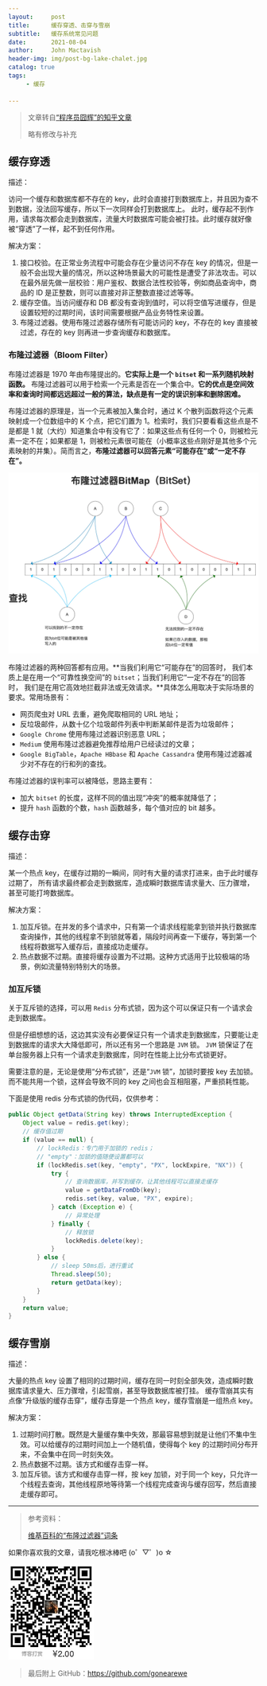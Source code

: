 ```yaml
---
layout:     post
title:      缓存穿透、击穿与雪崩
subtitle:   缓存系统常见问题
date:       2021-08-04
author:     John Mactavish
header-img: img/post-bg-lake-chalet.jpg
catalog: true
tags:
     - 缓存

---
```


> 文章转自[“程序员囧辉”的知乎文章](https://zhuanlan.zhihu.com/p/359118610)
>
> 略有修改与补充

## 缓存穿透

描述：

访问一个缓存和数据库都不存在的 key，此时会直接打到数据库上，并且因为查不到数据，没法回写缓存，所以下一次同样会打到数据库上。
此时，缓存起不到作用，请求每次都会走到数据库，流量大时数据库可能会被打挂。此时缓存就好像被“穿透”了一样，起不到任何作用。

解决方案：

1. 接口校验。在正常业务流程中可能会存在少量访问不存在 key 的情况，但是一般不会出现大量的情况，所以这种场景最大的可能性是遭受了非法攻击。可以在最外层先做一层校验：用户鉴权、数据合法性校验等，例如商品查询中，商品的 ID 是正整数，则可以直接对非正整数直接过滤等等。
2. 缓存空值。当访问缓存和 DB 都没有查询到值时，可以将空值写进缓存，但是设置较短的过期时间，该时间需要根据产品业务特性来设置。
3. 布隆过滤器。使用布隆过滤器存储所有可能访问的 key，不存在的 key 直接被过滤，存在的 key 则再进一步查询缓存和数据库。

### 布隆过滤器（Bloom Filter）

布隆过滤器是 1970 年由布隆提出的。**它实际上是一个 `bitset` 和一系列随机映射函数。**
布隆过滤器可以用于检索一个元素是否在一个集合中。**它的优点是空间效率和查询时间都远远超过一般的算法，缺点是有一定的误识别率和删除困难。**

布隆过滤器的原理是，当一个元素被加入集合时，通过 K 个散列函数将这个元素映射成一个位数组中的 K 个点，把它们置为 1。检索时，我们只要看看这些点是不是都是 1 就（大约）知道集合中有没有它了：如果这些点有任何一个 0，则被检元素一定不在；如果都是 1，则被检元素很可能在（小概率这些点刚好是其他多个元素映射的并集）。简而言之，**布隆过滤器可以回答元素“可能存在”或“一定不存在”。**

![contribution](https://raw.githubusercontent.com/gonearewe/gonearewe.github.io/master/img/post-2021-bloom-filter.jpg)

布隆过滤器的两种回答都有应用。**当我们利用它“可能存在”的回答时，
我们本质上是在用一个“可靠性换空间”的 `bitset`；当我们利用它“一定不存在”的回答时，
我们是在用它高效地拦截非法或无效请求。**具体怎么用取决于实际场景的要求。常用场景有：

- 网页爬虫对 URL 去重，避免爬取相同的 URL 地址；
- 反垃圾邮件，从数十亿个垃圾邮件列表中判断某邮件是否为垃圾邮件；
- `Google Chrome` 使用布隆过滤器识别恶意 URL；
- `Medium` 使用布隆过滤器避免推荐给用户已经读过的文章；
- `Google BigTable`，`Apache HBbase` 和 `Apache Cassandra` 使用布隆过滤器减少对不存在的行和列的查找。

布隆过滤器的误判率可以被降低，思路主要有：

- 加大 `bitset` 的长度，这样不同的值出现“冲突”的概率就降低了；
- 提升 `hash` 函数的个数，`hash` 函数越多，每个值对应的 bit 越多。

## 缓存击穿

描述：

某一个热点 key，在缓存过期的一瞬间，同时有大量的请求打进来，由于此时缓存过期了，
所有请求最终都会走到数据库，造成瞬时数据库请求量大、压力骤增，甚至可能打垮数据库。

解决方案：

1. 加互斥锁。在并发的多个请求中，只有第一个请求线程能拿到锁并执行数据库查询操作，其他的线程拿不到锁就等着，隔段时间再查一下缓存，等到第一个线程将数据写入缓存后，直接成功走缓存。
2. 热点数据不过期。直接将缓存设置为不过期。这种方式适用于比较极端的场景，例如流量特别特别大的场景。

### 加互斥锁

关于互斥锁的选择，可以用 `Redis` 分布式锁，因为这个可以保证只有一个请求会走到数据库。

但是仔细想想的话，这边其实没有必要保证只有一个请求走到数据库，只要能让走到数据库的请求大大降低即可，所以还有另一个思路是 `JVM` 锁。
`JVM` 锁保证了在单台服务器上只有一个请求走到数据库，同时在性能上比分布式锁更好。

需要注意的是，无论是使用“分布式锁”，还是“`JVM` 锁”，加锁时要按 key 去加锁。
而不能共用一个锁，这样会导致不同的 key 之间也会互相阻塞，严重损耗性能。

下面是使用 redis 分布式锁的伪代码，仅供参考：

```java
public Object getData(String key) throws InterruptedException {
    Object value = redis.get(key);
    // 缓存值过期
    if (value == null) {
        // lockRedis：专门用于加锁的 redis；
        // "empty"：加锁的值随便设置都可以
        if (lockRedis.set(key, "empty", "PX", lockExpire, "NX")) {
            try {
                // 查询数据库，并写到缓存，让其他线程可以直接走缓存
                value = getDataFromDb(key);
                redis.set(key, value, "PX", expire);
            } catch (Exception e) {
                // 异常处理
            } finally {
                // 释放锁
                lockRedis.delete(key);
            }
        } else {
            // sleep 50ms后，进行重试
            Thread.sleep(50);
            return getData(key);
        }
    }
    return value;
}
```

## 缓存雪崩

描述：

大量的热点 key 设置了相同的过期时间，缓存在同一时刻全部失效，造成瞬时数据库请求量大、压力骤增，引起雪崩，甚至导致数据库被打挂。
缓存雪崩其实有点像“升级版的缓存击穿”，缓存击穿是一个热点 key，缓存雪崩是一组热点 key。

解决方案：

1. 过期时间打散。既然是大量缓存集中失效，那最容易想到就是让他们不集中生效。可以给缓存的过期时间加上一个随机值，使得每个 key 的过期时间分布开来，不会集中在同一时刻失效。
2. 热点数据不过期。该方式和缓存击穿一样。
3. 加互斥锁。该方式和缓存击穿一样，按 key 加锁，对于同一个 key，只允许一个线程去查询，其他线程原地等待第一个线程完成查询与缓存回写，然后直接走缓存即可。

---

> 参考资料：
> 
> [维基百科的“布隆过滤器”词条](https://zh.wikipedia.org/wiki/%E5%B8%83%E9%9A%86%E8%BF%87%E6%BB%A4%E5%99%A8)

如果你喜欢我的文章，请我吃根冰棒吧  (o゜▽゜)o ☆

![contribution](https://raw.githubusercontent.com/gonearewe/gonearewe.github.io/master/img/contribution.jpg)

> 最后附上 GitHub：<https://github.com/gonearewe>
